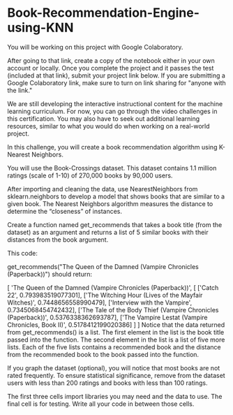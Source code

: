 # Book-Recommendation-Engine-using-KNN
You will be working on this project with Google Colaboratory.

After going to that link, create a copy of the notebook either in your own account or locally. Once you complete the project and it passes the test (included at that link), submit your project link below. If you are submitting a Google Colaboratory link, make sure to turn on link sharing for "anyone with the link."

We are still developing the interactive instructional content for the machine learning curriculum. For now, you can go through the video challenges in this certification. You may also have to seek out additional learning resources, similar to what you would do when working on a real-world project.

In this challenge, you will create a book recommendation algorithm using K-Nearest Neighbors.

You will use the Book-Crossings dataset. This dataset contains 1.1 million ratings (scale of 1-10) of 270,000 books by 90,000 users.

After importing and cleaning the data, use NearestNeighbors from sklearn.neighbors to develop a model that shows books that are similar to a given book. The Nearest Neighbors algorithm measures the distance to determine the “closeness” of instances.

Create a function named get_recommends that takes a book title (from the dataset) as an argument and returns a list of 5 similar books with their distances from the book argument.

This code:

get_recommends("The Queen of the Damned (Vampire Chronicles (Paperback))")
should return:

[
  'The Queen of the Damned (Vampire Chronicles (Paperback))',
  [
    ['Catch 22', 0.793983519077301], 
    ['The Witching Hour (Lives of the Mayfair Witches)', 0.7448656558990479], 
    ['Interview with the Vampire', 0.7345068454742432],
    ['The Tale of the Body Thief (Vampire Chronicles (Paperback))', 0.5376338362693787],
    ['The Vampire Lestat (Vampire Chronicles, Book II)', 0.5178412199020386]
  ]
]
Notice that the data returned from get_recommends() is a list. The first element in the list is the book title passed into the function. The second element in the list is a list of five more lists. Each of the five lists contains a recommended book and the distance from the recommended book to the book passed into the function.

If you graph the dataset (optional), you will notice that most books are not rated frequently. To ensure statistical significance, remove from the dataset users with less than 200 ratings and books with less than 100 ratings.

The first three cells import libraries you may need and the data to use. The final cell is for testing. Write all your code in between those cells.
